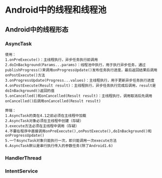 # Android中的线程和线程池

## Android中的线程形态

### AsyncTask

    使用：
    1.onPreExecute()：主线程执行，异步任务执行前调用
    2.doInBackground(Params...params)：线程池中执行，用于执行异步任务，通过publishProgress()来调用onProgressUpdate()发布任务执行进度，最后返回结果后调用onPostExecute()方法
    3.onProgressUpdate(Progress...values)：主线程执行，用于更新异步任务执行进度
    4.onPostExecute(Result result)：主线程执行，异步任务执行完成后调用，result是doInBackground()返回的值
    5.onCancelled()和onCancelled(Result result)：主线程执行，调用取消后先调用onCancelled()后调用onCancelled(Result result)

    弊端：
    1.AsyncTask的类在4.1之前必须在主线程中加载
    2.AsyncTask对象必须在主线程中创建（存疑）
    3.execute方法必须在主线程中调用（存疑）
    4.不要在程序中直接调用onPreExecute(),onPostExecute(),doInBackground()和onProgressUpdate()
    5.一个AsyncTask对象只能执行一次，即只能调用一次execute方法
    6.AsyncTask默认是串行执行传入的参数任务(除了Android1.6)

### HandlerThread

### IntentService

